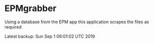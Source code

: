 # EPMgrabber
Using a database from the EPM app this application scrapes the files as required


Latest backup: Sun Sep 1 06:01:02 UTC 2019
